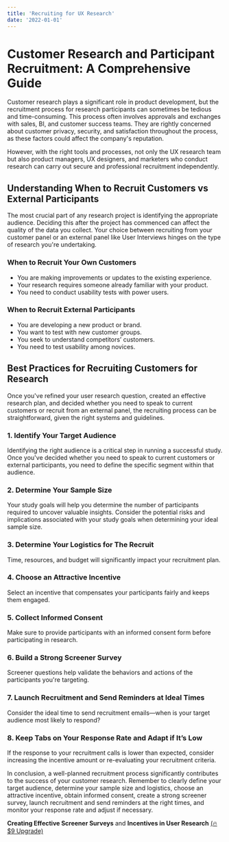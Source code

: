 ```yaml
---
title: 'Recruiting for UX Research'
date: '2022-01-01'
---
```


# Customer Research and Participant Recruitment: A Comprehensive Guide

Customer research plays a significant role in product development, but the recruitment process for research participants can sometimes be tedious and time-consuming. This process often involves approvals and exchanges with sales, BI, and customer success teams. They are rightly concerned about customer privacy, security, and satisfaction throughout the process, as these factors could affect the company's reputation.

However, with the right tools and processes, not only the UX research team but also product managers, UX designers, and marketers who conduct research can carry out secure and professional recruitment independently.

## Understanding When to Recruit Customers vs External Participants

The most crucial part of any research project is identifying the appropriate audience. Deciding this after the project has commenced can affect the quality of the data you collect. Your choice between recruiting from your customer panel or an external panel like User Interviews hinges on the type of research you're undertaking.

### When to Recruit Your Own Customers

- You are making improvements or updates to the existing experience.
- Your research requires someone already familiar with your product.
- You need to conduct usability tests with power users.

### When to Recruit External Participants

- You are developing a new product or brand.
- You want to test with new customer groups.
- You seek to understand competitors’ customers.
- You need to test usability among novices.

## Best Practices for Recruiting Customers for Research

Once you've refined your user research question, created an effective research plan, and decided whether you need to speak to current customers or recruit from an external panel, the recruiting process can be straightforward, given the right systems and guidelines.

### 1. Identify Your Target Audience

Identifying the right audience is a critical step in running a successful study. Once you've decided whether you need to speak to current customers or external participants, you need to define the specific segment within that audience. 

### 2. Determine Your Sample Size

Your study goals will help you determine the number of participants required to uncover valuable insights. Consider the potential risks and implications associated with your study goals when determining your ideal sample size. 

### 3. Determine Your Logistics for The Recruit

Time, resources, and budget will significantly impact your recruitment plan. 

### 4. Choose an Attractive Incentive

Select an incentive that compensates your participants fairly and keeps them engaged. 

### 5. Collect Informed Consent

Make sure to provide participants with an informed consent form before participating in research. 

### 6. Build a Strong Screener Survey

Screener questions help validate the behaviors and actions of the participants you're targeting.

### 7. Launch Recruitment and Send Reminders at Ideal Times

Consider the ideal time to send recruitment emails—when is your target audience most likely to respond?

### 8. Keep Tabs on Your Response Rate and Adapt if It’s Low

If the response to your recruitment calls is lower than expected, consider increasing the incentive amount or re-evaluating your recruitment criteria. 

In conclusion, a well-planned recruitment process significantly contributes to the success of your customer research. Remember to clearly define your target audience, determine your sample size and logistics, choose an attractive incentive, obtain informed consent, create a strong screener survey, launch recruitment and send reminders at the right times, and monitor your response rate and adjust if necessary.

**Creating Effective Screener Surveys** and **Incentives in User Research** [(🔥 $9 Upgrade)](https://uncoverux.club/uxr)